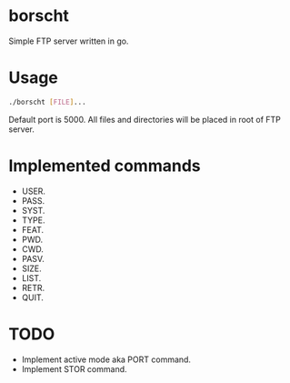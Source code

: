 # borscht
Simple FTP server written in go.

# Usage
```bash
./borscht [FILE]...
```

Default port is 5000. All files and directories will be placed in root of FTP server.

# Implemented commands

* USER.
* PASS.
* SYST.
* TYPE.
* FEAT.
* PWD.
* CWD.
* PASV.
* SIZE.
* LIST.
* RETR.
* QUIT.

# TODO

* Implement active mode aka PORT command.
* Implement STOR command.